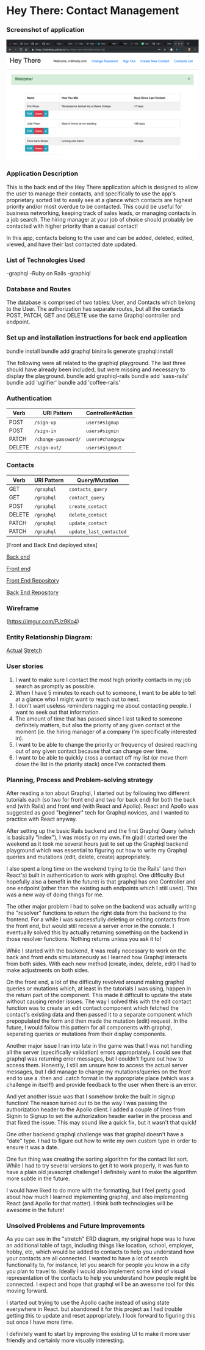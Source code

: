 # Hey There: Contact Management

### Screenshot of application

![ERD](./hey-there-screenshot.png)

### Application Description
This is the back end of the Hey There application which is designed to allow the user to manage their contacts, and specifically to use the app's proprietary sorted list to easily see at a glance which contacts are highest priority and/or most overdue to be contacted. This could be useful for business networking, keeping track of sales leads, or managing contacts in a job search. The hiring manager at your job of choice should probably be contacted with higher priority than a casual contact!

In this app, contacts belong to the user and can be added, deleted, edited, viewed,
and have their last contacted date updated.

### List of Technologies Used
-graphql
-Ruby on Rails
-graphiql

### Database and Routes
The database is comprised of two tables: User, and Contacts which belong to the User.
The authorization has separate routes, but all the contacts POST, PATCH, GET and
DELETE use the same Graphql controller and endpoint.

### Set up and installation instructions for back end application
bundle install
bundle add graphql
bin/rails generate graphql:install

The following were all related to the graphiql playground. The last three should have already been included, but were missing and necessary to display the playground.
bundle add graphiql-rails
bundle add 'sass-rails'
bundle add 'uglifier'
bundle add 'coffee-rails'

### Authentication

  | Verb   | URI Pattern            | Controller#Action |
  |--------|------------------------|-------------------|
  | POST   | `/sign-up`             | `users#signup`    |
  | POST   | `/sign-in`             | `users#signin`    |
  | PATCH  | `/change-password/`    | `users#changepw`  |
  | DELETE | `/sign-out/`           | `users#signout`   |

### Contacts

  | Verb   | URI Pattern            | Query/Mutation    |
  |--------|------------------------|-------------------|
  | GET    | `/graphql`             | `contacts_query`  |
  | GET    | `/graphql`             | `contact_query`   |
  | POST   | `/graphql`             | `create_contact`  |
  | DELETE | `/graphql`             | `delete_contact`  |
  | PATCH  | `/graphql`             | `update_contact`  |
  | PATCH  |  `/graphql`            | `update_last_contacted` |

  [Front and Back End deployed sites]

  [Back end](https://murmuring-dawn-91418.herokuapp.com/)

  [Front end](https://hollyklose.github.io/hey-there-new-client/)



  [Front End Repository](https://github.com/hollyklose/hey-there-new-client)

  [Back End Repository](https://github.com/hollyklose/Hey-There-Rails-API)

  ### Wireframe

  (https://imgur.com/PJz9Ko4)

  ### Entity Relationship Diagram:

[Actual](https://imgur.com/kXsgT68)
[Stretch](https://imgur.com/BpucYV1)

### User stories

1. I want to make sure I contact the most high priority contacts in my job search
as promptly as possible.
2. When I have 5 minutes to reach out to someone, I want to be able to tell at a glance
who I might want to reach out to next.
3. I don't want useless reminders nagging me about contacting people. I want to seek out
that information.
4. The amount of time that has passed since I last talked to someone definitely matters,
but also the priority of any given contact at the moment (ie. the hiring manager of a
company I'm specifically interested in).
5. I want to be able to change the priority or frequency of desired reaching out of
any given contact because that can change over time.
6. I want to be able to quickly cross a contact off my list (or move them down the list
in the priority stack) once I've contacted them.

### Planning, Process and Problem-solving strategy

After reading a ton about Graphql, I started out by following two different tutorials each (so two for front end and two for back end) for both the back end (with Rails) and front end (with React and Apollo). React and Apollo was suggested as good "beginner" tech for Graphql novices, and I wanted to practice with React anyway.

After setting up the basic Rails backend and the first Graphql Query (which is basically "index"), I was mostly on my own. I'm glad I started over the weekend as it took me several hours just to set up the Graphiql backend playground which was essential to figuring out how to write my Graphql queries and mutations (edit, delete, create) appropriately.

I also spent a long time on the weekend trying to tie the Rails' (and then React's) built in authentication to work with graphql. One difficulty (but hopefully also a benefit in the future) is that graphql has one Controller and one endpoint (other than the existing auth endpoints which I still used). This was a new way of doing things for me.

The other major problem I had to solve on the backend was actually writing the "resolver" functions to return the right data from the backend to the frontend. For a while I was successfully deleting or editing contacts from the front end, but would still receive a server error in the console. I eventually solved this by actually returning something on the backend in those resolver functions. Nothing returns unless you ask it to!

While I started with the backend, it was really necessary to work on the back and front ends simulataneously as I learned how Graphql interacts from both sides. With each new method (create, index, delete, edit) I had to make adjustments on both sides.

On the front end, a lot of the difficulty revolved around making graphql queries or mutations which, at least in the tutorials I was using, happen in the return part of the component. This made it difficult to update the state without causing render issues. The way I solved this with the edit contact function was to create an edit contact component which fetched the contact's existing data and then passed it to a separate component which prepopulated the form and then made the mutation (edit) request. In the future, I would follow this pattern for all components with graphql, separating queries or mutations from their display components.

Another major issue I ran into late in the game was that I was not handling all the server (specifically validation) errors appropriately. I could see that graphql was returning error messages, but I couldn't figure out how to access them. Honestly, I still am unsure how to access the actual server messages, but I did manage to change my mutations/queries on the front end to use a .then and .catch format in the appropriate place (which was a challenge in itself!) and provide feedback to the user when there is an error.

And yet another issue was that I somehow broke the built in signup function! The reason turned out to be the way I was passing the authorization header to the Apollo client. I added a couple of lines from Signin to Signup to set the authorization header earlier in the process and that fixed the issue. This may sound like a quick fix, but it wasn't that quick!

One other backend graphql challenge was that graphql doesn't have a "date" type. I had to figure out how to write my own custom type in order to ensure it was a date.

One fun thing was creating the sorting algorithm for the contact list sort. While I had
to try several versions to get it to work properly, it was fun to have a plain old
javascript challenge! I definitely want to make the algorithm more subtle in the future.

I would have liked to do more with the formatting, but I feel pretty good about how much I learned implementing graphql, and also implementing React (and Apollo for that matter). I think both technologies will be awesome in the future!

### Unsolved Problems and Future Improvements

As you can see in the "stretch" ERD diagram, my original hope was to have an additional table of tags, including things like location, school, employer, hobby, etc, which would be added to contacts to help you understand how your contacts are all connected. I wanted to have a lot of search functionality to, for instance, let you search for people you know in a city you plan to travel to. Ideally I would also implement some kind of visual representation of the contacts to help you understand how people might be connected. I expect and hope that graphql will be an awesome tool for this moving forward.

I started out trying to use the Apollo cache instead of using state everywhere in React. but abandoned it for this project as I had trouble getting this to update and reset appropriately. I look forward to figuring this out once I have more time.

I definitely want to start by improving the existing UI to make it more user friendly and
certainly more visually interesting.
